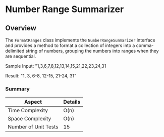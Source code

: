 # Number Range Summarizer

## Overview
The `FormatRanges` class implements the `NumberRangeSummarizer` interface and provides a method to format a collection of integers into a comma-delimited string of numbers, grouping the numbers into ranges when they are sequential.

Sample Input: "1,3,6,7,8,12,13,14,15,21,22,23,24,31

Result: "1, 3, 6-8, 12-15, 21-24, 31"

### Summary

| Aspect            | Details           |
|-------------------|-------------------|
| Time Complexity   | O(n)              |
| Space Complexity  | O(n)              |
| Number of Unit Tests | 15             |
